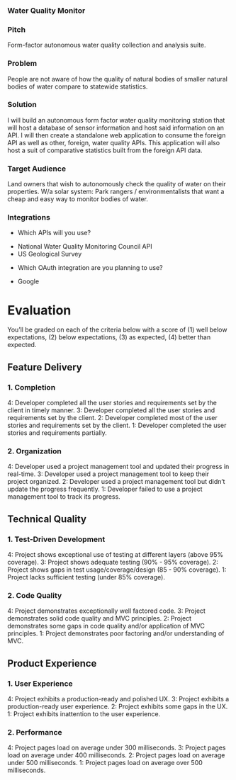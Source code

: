 ### Water Quality Monitor

### Pitch

Form-factor autonomous water quality collection and analysis suite.

### Problem

People are not aware of how the quality of natural bodies of smaller natural bodies of water compare to statewide statistics.

### Solution

I will build an autonomous form factor water quality monitoring station that will host a database of sensor information and host said information on an API. I will then create a standalone web application to consume the foreign API as well as other, foreign, water quality APIs. This application will also host a suit of comparative statistics built from the foreign API data.

### Target Audience

Land owners that wish to autonomously check the quality of water on their properties. W/a solar system: Park rangers / environmentalists that want a cheap and easy way to monitor bodies of water.


### Integrations

* Which APIs will you use?
-   National Water Quality Monitoring Council API
-   US Geological Survey

* Which OAuth integration are you planning to use?
- Google


# Evaluation

You’ll be graded on each of the criteria below with a score of (1) well below expectations, (2) below expectations, (3) as expected, (4) better than expected.

## Feature Delivery

### 1. Completion

4: Developer completed all the user stories and requirements set by the client in timely manner.
3: Developer completed all the user stories and requirements set by the client.
2: Developer completed most of the user stories and requirements set by the client.
1: Developer completed the user stories and requirements partially.

### 2. Organization

4: Developer used a project management tool and updated their progress in real-time.
3: Developer used a project management tool to keep their project organized.
2: Developer used a project management tool but didn’t update the progress frequently.
1: Developer failed to use a project management tool to track its progress.

## Technical Quality

### 1. Test-Driven Development

4: Project shows exceptional use of testing at different layers (above 95% coverage).
3: Project shows adequate testing (90% - 95% coverage).
2: Project shows gaps in test usage/coverage/design (85 - 90% coverage).
1: Project lacks sufficient testing (under 85% coverage).

### 2. Code Quality

4: Project demonstrates exceptionally well factored code.
3: Project demonstrates solid code quality and MVC principles.
2: Project demonstrates some gaps in code quality and/or application of MVC principles.
1: Project demonstrates poor factoring and/or understanding of MVC.

## Product Experience

### 1. User Experience

4: Project exhibits a production-ready and polished UX.
3: Project exhibits a production-ready user experience.
2: Project exhibits some gaps in the UX.
1: Project exhibits inattention to the user experience.

### 2. Performance

4: Project pages load on average under 300 milliseconds.
3: Project pages load on average under 400 milliseconds.
2: Project pages load on average under 500 milliseconds.
1: Project pages load on average over 500 milliseconds.
